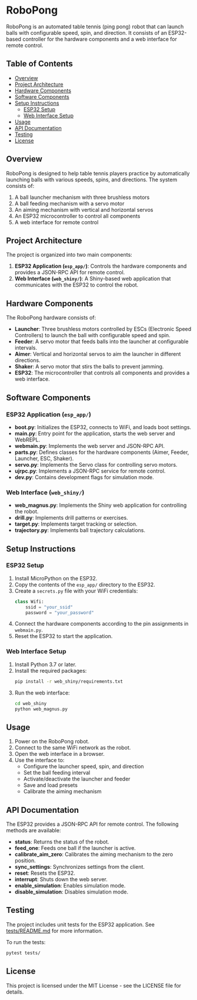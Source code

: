 # RoboPong

RoboPong is an automated table tennis (ping pong) robot that can launch balls with configurable speed, spin, and direction. It consists of an ESP32-based controller for the hardware components and a web interface for remote control.

## Table of Contents

- [Overview](#overview)
- [Project Architecture](#project-architecture)
- [Hardware Components](#hardware-components)
- [Software Components](#software-components)
- [Setup Instructions](#setup-instructions)
  - [ESP32 Setup](#esp32-setup)
  - [Web Interface Setup](#web-interface-setup)
- [Usage](#usage)
- [API Documentation](#api-documentation)
- [Testing](#testing)
- [License](#license)

## Overview

RoboPong is designed to help table tennis players practice by automatically launching balls with various speeds, spins, and directions. The system consists of:

1. A ball launcher mechanism with three brushless motors
2. A ball feeding mechanism with a servo motor
3. An aiming mechanism with vertical and horizontal servos
4. An ESP32 microcontroller to control all components
5. A web interface for remote control

## Project Architecture

The project is organized into two main components:

1. **ESP32 Application (`esp_app/`)**: Controls the hardware components and provides a JSON-RPC API for remote control.
2. **Web Interface (`web_shiny/`)**: A Shiny-based web application that communicates with the ESP32 to control the robot.

## Hardware Components

The RoboPong hardware consists of:

- **Launcher**: Three brushless motors controlled by ESCs (Electronic Speed Controllers) to launch the ball with configurable speed and spin.
- **Feeder**: A servo motor that feeds balls into the launcher at configurable intervals.
- **Aimer**: Vertical and horizontal servos to aim the launcher in different directions.
- **Shaker**: A servo motor that stirs the balls to prevent jamming.
- **ESP32**: The microcontroller that controls all components and provides a web interface.

## Software Components

### ESP32 Application (`esp_app/`)

- **boot.py**: Initializes the ESP32, connects to WiFi, and loads boot settings.
- **main.py**: Entry point for the application, starts the web server and WebREPL.
- **webmain.py**: Implements the web server and JSON-RPC API.
- **parts.py**: Defines classes for the hardware components (Aimer, Feeder, Launcher, ESC, Shaker).
- **servo.py**: Implements the Servo class for controlling servo motors.
- **ujrpc.py**: Implements a JSON-RPC service for remote control.
- **dev.py**: Contains development flags for simulation mode.

### Web Interface (`web_shiny/`)

- **web_magnus.py**: Implements the Shiny web application for controlling the robot.
- **drill.py**: Implements drill patterns or exercises.
- **target.py**: Implements target tracking or selection.
- **trajectory.py**: Implements ball trajectory calculations.

## Setup Instructions

### ESP32 Setup

1. Install MicroPython on the ESP32.
2. Copy the contents of the `esp_app/` directory to the ESP32.
3. Create a `secrets.py` file with your WiFi credentials:
   ```python
   class Wifi:
       ssid = "your_ssid"
       password = "your_password"
   ```
4. Connect the hardware components according to the pin assignments in `webmain.py`.
5. Reset the ESP32 to start the application.

### Web Interface Setup

1. Install Python 3.7 or later.
2. Install the required packages:
   ```bash
   pip install -r web_shiny/requirements.txt
   ```
3. Run the web interface:
   ```bash
   cd web_shiny
   python web_magnus.py
   ```

## Usage

1. Power on the RoboPong robot.
2. Connect to the same WiFi network as the robot.
3. Open the web interface in a browser.
4. Use the interface to:
   - Configure the launcher speed, spin, and direction
   - Set the ball feeding interval
   - Activate/deactivate the launcher and feeder
   - Save and load presets
   - Calibrate the aiming mechanism

## API Documentation

The ESP32 provides a JSON-RPC API for remote control. The following methods are available:

- **status**: Returns the status of the robot.
- **feed_one**: Feeds one ball if the launcher is active.
- **calibrate_aim_zero**: Calibrates the aiming mechanism to the zero position.
- **sync_settings**: Synchronizes settings from the client.
- **reset**: Resets the ESP32.
- **interrupt**: Shuts down the web server.
- **enable_simulation**: Enables simulation mode.
- **disable_simulation**: Disables simulation mode.

## Testing

The project includes unit tests for the ESP32 application. See [tests/README.md](tests/README.md) for more information.

To run the tests:

```bash
pytest tests/
```

## License

This project is licensed under the MIT License - see the LICENSE file for details.